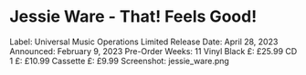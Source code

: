 # Jessie Ware - That! Feels Good!

Label: Universal Music Operations Limited
Release Date: April 28, 2023
Announced: February 9, 2023
Pre-Order Weeks: 11
Vinyl Black £: £25.99
CD 1 £: £10.99
Cassette £: £9.99
Screenshot: jessie_ware.png